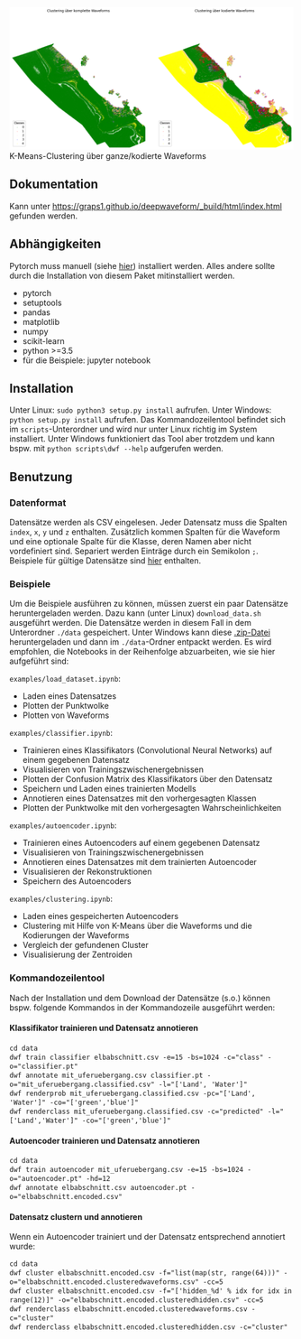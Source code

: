 ![cluster](./pics/cluster.png)
K-Means-Clustering über ganze/kodierte Waveforms

## Dokumentation
Kann unter https://graps1.github.io/deepwaveform/_build/html/index.html gefunden werden.

## Abhängigkeiten
Pytorch muss manuell (siehe [hier](https://pytorch.org/get-started/locally/)) installiert werden. Alles andere sollte durch die Installation von diesem Paket mitinstalliert werden.
* pytorch
* setuptools
* pandas
* matplotlib
* numpy
* scikit-learn
* python >=3.5
* für die Beispiele: jupyter notebook

## Installation
Unter Linux: `sudo python3 setup.py install` aufrufen. Unter Windows: `python setup.py install` aufrufen. Das Kommandozeilentool befindet sich im `scripts`-Unterordner und wird nur unter Linux richtig im System installiert. Unter Windows funktioniert das Tool aber trotzdem und kann bspw. mit `python scripts\dwf --help` aufgerufen werden.

## Benutzung
### Datenformat
Datensätze werden als CSV eingelesen. Jeder Datensatz muss die Spalten `index`, `x`, `y` und `z` enthalten. Zusätzlich kommen Spalten für die Waveform und eine optionale Spalte für die Klasse, deren Namen aber nicht vordefiniert sind. Separiert werden Einträge durch ein Semikolon `;`. Beispiele für gültige Datensätze sind [hier](https://cloudstore.zih.tu-dresden.de/index.php/s/cq9Wra6PERtFCKf/download) enthalten.

### Beispiele
Um die Beispiele ausführen zu können, müssen zuerst ein paar Datensätze heruntergeladen werden. Dazu kann (unter Linux) `download_data.sh` ausgeführt werden. Die Datensätze werden in diesem Fall in dem Unterordner `./data` gespeichert. Unter Windows kann diese [.zip-Datei](https://cloudstore.zih.tu-dresden.de/index.php/s/cq9Wra6PERtFCKf/download) heruntergeladen und dann im `./data`-Ordner entpackt werden. Es wird empfohlen, die Notebooks in der Reihenfolge abzuarbeiten, wie sie hier aufgeführt sind:

`examples/load_dataset.ipynb`:
* Laden eines Datensatzes
* Plotten der Punktwolke
* Plotten von Waveforms

`examples/classifier.ipynb`:
* Trainieren eines Klassifikators (Convolutional Neural Networks) auf einem gegebenen Datensatz
* Visualisieren von Trainingszwischenergebnissen
* Plotten der Confusion Matrix des Klassifikators über den Datensatz
* Speichern und Laden eines trainierten Modells
* Annotieren eines Datensatzes mit den vorhergesagten Klassen
* Plotten der Punktwolke mit den vorhergesagten Wahrscheinlichkeiten

`examples/autoencoder.ipynb`:
* Trainieren eines Autoencoders auf einem gegebenen Datensatz
* Visualisieren von Trainingszwischenergebnissen
* Annotieren eines Datensatzes mit dem trainierten Autoencoder
* Visualisieren der Rekonstruktionen
* Speichern des Autoencoders

`examples/clustering.ipynb`:
* Laden eines gespeicherten Autoencoders
* Clustering mit Hilfe von K-Means über die Waveforms und die Kodierungen der Waveforms
* Vergleich der gefundenen Cluster
* Visualisierung der Zentroiden

### Kommandozeilentool
Nach der Installation und dem Download der Datensätze (s.o.) können bspw. folgende Kommandos in der Kommandozeile ausgeführt werden:

#### Klassifikator trainieren und Datensatz annotieren

    cd data
    dwf train classifier elbabschnitt.csv -e=15 -bs=1024 -c="class" -o="classifier.pt"
    dwf annotate mit_uferuebergang.csv classifier.pt -o="mit_uferuebergang.classified.csv" -l="['Land', 'Water']"
    dwf renderprob mit_uferuebergang.classified.csv -pc="['Land', 'Water']" -co="['green','blue']"
    dwf renderclass mit_uferuebergang.classified.csv -c="predicted" -l="['Land','Water']" -co="['green','blue']"


#### Autoencoder trainieren und Datensatz annotieren

    cd data
    dwf train autoencoder mit_uferuebergang.csv -e=15 -bs=1024 -o="autoencoder.pt" -hd=12
    dwf annotate elbabschnitt.csv autoencoder.pt -o="elbabschnitt.encoded.csv"


#### Datensatz clustern und annotieren
Wenn ein Autoencoder trainiert und der Datensatz entsprechend annotiert wurde:

    cd data
    dwf cluster elbabschnitt.encoded.csv -f="list(map(str, range(64)))" -o="elbabschnitt.encoded.clusteredwaveforms.csv" -cc=5
    dwf cluster elbabschnitt.encoded.csv -f="['hidden_%d' % idx for idx in range(12)]" -o="elbabschnitt.encoded.clusteredhidden.csv" -cc=5
    dwf renderclass elbabschnitt.encoded.clusteredwaveforms.csv -c="cluster"
    dwf renderclass elbabschnitt.encoded.clusteredhidden.csv -c="cluster"